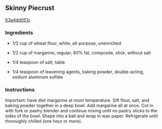 ## Skinny Piecrust

[63a4dd051c](http://allrecipes.com/recipe/skinny-piecrust/)

### Ingredients

 - 1/2 cup of wheat flour, white, all-purpose, unenriched

 - 1/2 cup of margarine, regular, 80% fat, composite, stick, without salt

 - 1/4 teaspoon of salt, table

 - 1/4 teaspoon of leavening agents, baking powder, double-acting, sodium aluminum sulfate

### Instructions

Important: have diet margarine at room temperature. Sift flour, salt, and baking powder together in a deep bowl. Add margarine all at once. Cut in with fork or pastry blender and continue mixing until no pastry sticks to the sides of the bowl. Shape into a ball and wrap in wax paper. Refrigerate until thoroughly chilled (one hour or more).